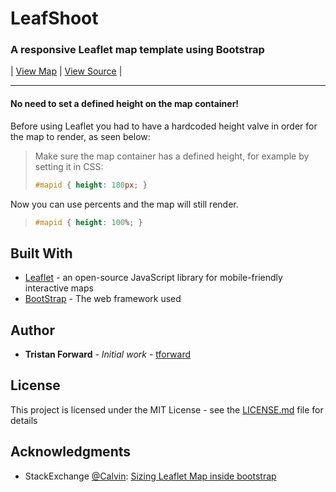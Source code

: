 LeafShoot
======
### A responsive Leaflet map template using Bootstrap

| [View Map](https://tforward.github.io/LeafShoot/) | [View Source](https://github.com/tforward/LeafShoot) |

<hr>

#### No need to set a defined height on the map container!

Before using Leaflet you had to have a hardcoded height valve in order for the map to render, as seen below:

>Make sure the map container has a defined height, for example by setting it in CSS:
>```css
>#mapid { height: 180px; }
>```

Now you can use percents and the map will still render.

>```css
>#mapid { height: 100%; }
>```

## Built With

* [Leaflet](http://leafletjs.com/) - an open-source JavaScript library for mobile-friendly interactive maps
* [BootStrap](http://getbootstrap.com/) - The web framework used

## Author

* **Tristan Forward** - *Initial work* - [tforward](https://github.com/tforward/)

## License

This project is licensed under the MIT License - see the [LICENSE.md](LICENSE.md) file for details

## Acknowledgments

* StackExchange [@Calvin](http://gis.stackexchange.com/users/13866/calvin): [Sizing Leaflet Map inside bootstrap](http://gis.stackexchange.com/questions/62491/sizing-leaflet-map-inside-bootstrap)

